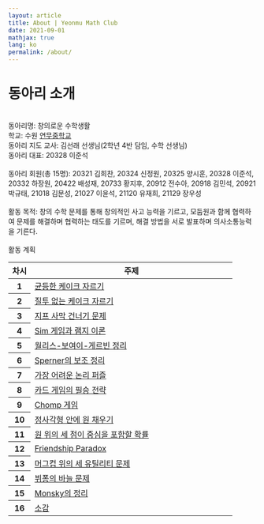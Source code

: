 ```yaml
---
layout: article
title: About | Yeonmu Math Club
date: 2021-09-01
mathjax: true
lang: ko
permalink: /about/
---
```


# 동아리 소개<br>
<br>
동아리명: 창의로운 수학생활<br>
학교: 수원 <a href="https://suwonym-m.goesw.kr/index.do" target="_blank">연무중학교</a><br>
동아리 지도 교사: 김선래 선생님(2학년 4반 담임, 수학 선생님)<br>
동아리 대표: 20328 이준석<br><br>
동아리 회원(총 15명): 20321 김희찬, 20324 신정원, 20325 양시훈, 20328 이준석, 20332 하장원, 20422 배성재, 20733 황지후, 20912 전수아, 20918 김민석, 20921 박규태, 21018 김문성, 21027 이윤석, 21120 유재희, 21129 장우성<br><br>
활동 목적: 창의 수학 문제를 통해 창의적인 사고 능력을 기르고, 모둠원과 함께 협력하여 문제를 해결하며 협력하는 태도를 기르며, 해결 방법을 서로 발표하며 의사소통능력을 기른다.<br><br>
활동 계획
<table class="table">
  <thead>
    <tr>
      <th scope="col" style="width:10%"><center>차시</center></th>
      <th scope="col">주제</th>
    </tr>
  </thead>
  <tbody>
    <tr>
      <th scope="row"><center>1</center></th>
      <td><a href="{{ site.url }}{{ site.baseurl }}/project1">균등한 케이크 자르기</a></td>
    </tr>
    <tr>
      <th scope="row"><center>2</center></th>
      <td><a href="{{ site.url }}{{ site.baseurl }}/project2">질투 없는 케이크 자르기</a></td>
    </tr>
    <tr>
      <th scope="row"><center>3</center></th>
      <td><a href="{{ site.url }}{{ site.baseurl }}/project3">지프 사막 건너기 문제</a></td>
    </tr>
    <tr>
      <th scope="row"><center>4</center></th>
      <td><a href="{{ site.url }}{{ site.baseurl }}/project4">Sim 게임과 램지 이론</a></td>
    </tr>
    <tr>
      <th scope="row"><center>5</center></th>
      <td><a href="{{ site.url }}{{ site.baseurl }}/project5">월리스-보여이-게르빈 정리</a></td>
    </tr>
    <tr>
      <th scope="row"><center>6</center></th>
      <td><a href="{{ site.url }}{{ site.baseurl }}/project6">Sperner의 보조 정리</a></td>
    </tr>
    <tr>
      <th scope="row"><center>7</center></th>
      <td><a href="{{ site.url }}{{ site.baseurl }}/project7">가장 어려운 논리 퍼즐</a></td>
    </tr>
    <tr>
      <th scope="row"><center>8</center></th>
      <td><a href="{{ site.url }}{{ site.baseurl }}/project8">카드 게임의 필승 전략</a></td>
    </tr>
    <tr>
      <th scope="row"><center>9</center></th>
      <td><a href="{{ site.url }}{{ site.baseurl }}/project9">Chomp 게임</a></td>
    </tr>
    <tr>
      <th scope="row"><center>10</center></th>
      <td><a href="{{ site.url }}{{ site.baseurl }}/project10">정사각형 안에 원 채우기</a></td>
    </tr>
    <tr>
      <th scope="row"><center>11</center></th>
      <td><a href="{{ site.url }}{{ site.baseurl }}/project11">원 위의 세 점이 중심을 포함할 확률</a></td>
    </tr>
    <tr>
      <th scope="row"><center>12</center></th>
      <td><a href="{{ site.url }}{{ site.baseurl }}/project12">Friendship Paradox</a></td>
    </tr>
    <tr>
      <th scope="row"><center>13</center></th>
      <td><a href="{{ site.url }}{{ site.baseurl }}/project13">머그컵 위의 세 유틸리티 문제</a></td>
    </tr>
    <tr>
      <th scope="row"><center>14</center></th>
      <td><a href="{{ site.url }}{{ site.baseurl }}/project14">뷔퐁의 바늘 문제</a></td>
    </tr>
    <tr>
      <th scope="row"><center>15</center></th>
      <td><a href="{{ site.url }}{{ site.baseurl }}/project15">Monsky의 정리</a></td>
    </tr>
    <tr>
    	<th scope="row"><center>16</center></th>
    	<td><a href="{{ site.url }}{{ site.baseurl }}/project16">소감</a></td>
    </tr>
  </tbody>
</table>